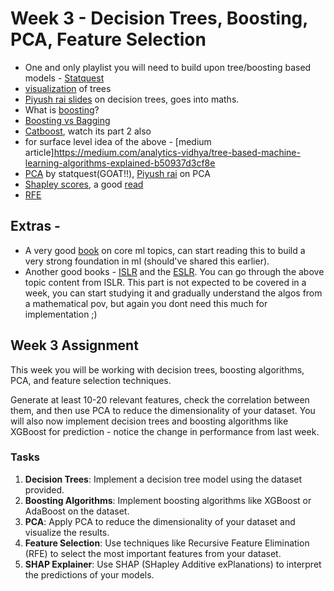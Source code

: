 # Week 3 - Decision Trees, Boosting, PCA, Feature Selection
 - One and only playlist you will need to build upon tree/boosting based models - [Statquest](https://www.youtube.com/watch?v=_L39rN6gz7Y&list=PLakf6XoaFMqKLBIkOTGxUgABAeNPmbv9g)
 -  [visualization](http://www.r2d3.us/visual-intro-to-machine-learning-part-1/) of trees
 -  [Piyush rai slides](https://cse.iitk.ac.in/users/piyush/courses/ml_autumn16/771A_lec3_slides.pdf) on decision trees, goes into maths.
 -  What is [boosting](https://medium.com/@brijesh_soni/understanding-boosting-in-machine-learning-a-comprehensive-guide-bdeaa1167a6)?
 -  [Boosting vs Bagging](https://www.geeksforgeeks.org/bagging-vs-boosting-in-machine-learning/)
 -  [Catboost](https://youtu.be/KXOTSkPL2X4?si=kwL7Ij4k0U46Uejd), watch its part 2 also
 -  for surface level idea of the above - [medium article]https://medium.com/analytics-vidhya/tree-based-machine-learning-algorithms-explained-b50937d3cf8e
 -  [PCA](https://youtu.be/FgakZw6K1QQ?si=in5c9XHRWwGwLh5p) by statquest(GOAT!!), [Piyush rai](https://cse.iitk.ac.in/users/piyush/courses/ml_autumn16/771A_lec11_slides.pdf) on PCA
 -  [Shapley scores](https://youtu.be/NBg7YirBTN8?si=ZclVf-fmX16wq9pY), a good [read](https://christophm.github.io/interpretable-ml-book/shapley.html)
 -  [RFE](https://machinelearningmastery.com/rfe-feature-selection-in-python/)
 

## Extras -
 -  A very good [book](https://www.cs.huji.ac.il/~shais/UnderstandingMachineLearning/understanding-machine-learning-theory-algorithms.pdf) on core ml topics, can start reading this to build a very strong foundation in ml (should've shared this earlier).
 - Another good books - [ISLR](https://static1.squarespace.com/static/5ff2adbe3fe4fe33db902812/t/6009dd9fa7bc363aa822d2c7/1611259312432/ISLR+Seventh+Printing.pdf) and the [ESLR](https://hastie.su.domains/ElemStatLearn/). You can go through the above topic content from ISLR. This part is not expected to be covered in a week, you can start studying it and gradually understand the algos from a mathematical pov, but again you dont need this much for implementation ;)
 
## Week 3 Assignment
This week you will be working with decision trees, boosting algorithms, PCA, and feature selection techniques.

Generate at least 10-20 relevant features, check the correlation between them, and then use PCA to reduce the dimensionality of your dataset. You will also now implement decision trees and boosting algorithms like XGBoost for prediction - notice the change in performance from last week.

### Tasks
1. **Decision Trees**: Implement a decision tree model using the dataset provided.
2. **Boosting Algorithms**: Implement boosting algorithms like XGBoost or AdaBoost on the dataset.
3. **PCA**: Apply PCA to reduce the dimensionality of your dataset and visualize the results.
4. **Feature Selection**: Use techniques like Recursive Feature Elimination (RFE) to select the most important features from your dataset.
5. **SHAP Explainer**: Use SHAP (SHapley Additive exPlanations) to interpret the predictions of your models.

